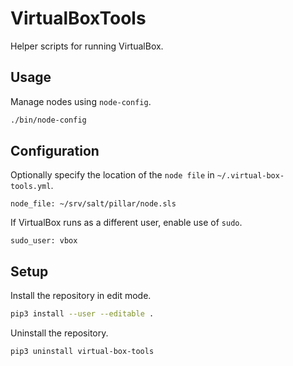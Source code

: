 # VirtualBoxTools

Helper scripts for running VirtualBox.


## Usage

Manage nodes using `node-config`.

```sh
./bin/node-config
```


## Configuration

Optionally specify the location of the `node file` in `~/.virtual-box-tools.yml`.

```
node_file: ~/srv/salt/pillar/node.sls
```

If VirtualBox runs as a different user, enable use of `sudo`.

```
sudo_user: vbox
```


## Setup

Install the repository in edit mode.

```sh
pip3 install --user --editable .
```

Uninstall the repository.

```sh
pip3 uninstall virtual-box-tools
```

